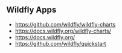 ## Wildfly Apps

- https://github.com/wildfly/wildfly-charts
- https://docs.wildfly.org/wildfly-charts/
- https://docs.wildfly.org/
- https://github.com/wildfly/quickstart